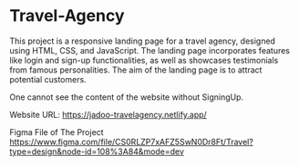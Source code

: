 # Travel-Agency
This project is a responsive landing page for a travel agency, designed using HTML, CSS, and JavaScript. The landing page incorporates features like login and sign-up functionalities, as well as showcases testimonials from famous personalities. The aim of the landing page is to attract potential customers.

One cannot see the content of the website without SigningUp.

Website URL: https://jadoo-travelagency.netlify.app/

Figma File of The Project
https://www.figma.com/file/CS0RLZP7xAFZ5SwN0Dr8Ft/Travel?type=design&node-id=108%3A84&mode=dev
